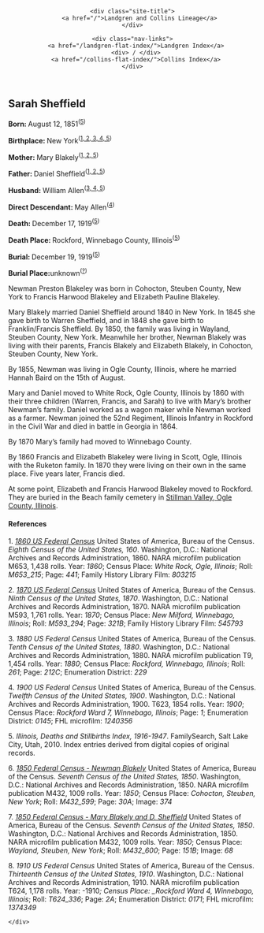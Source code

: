 <!DOCTYPE html>

<head>
  <meta charset="utf-8">
  <meta http-equiv="X-UA-Compatible" content="IE=edge">
  <meta name="viewport" content="width=device-width, initial-scale=1">

  <title>Landgren and Collins Lineages</title>
  <meta name="description" content="">

  <link rel="stylesheet" href="/main.css">
  <link rel="canonical" href="http://localhost:4000/person/sarah-sheffield.md">
  <link rel="alternate" type="application/rss+xml" title="Landgren and Collins Lineages" href="/feed.xml">

</head>


<body>

  <header class="site-header" role="banner">

  <div id="nav-header">

    <div class="site-title">
        <a href="/">Landgren and Collins Lineage</a>
    </div>

    <div class="nav-links">
      <a href="/landgren-flat-index/">Landgren Index</a>
      <div> / </div>
      <a href="/collins-flat-index/">Collins Index</a>
    </div>

  </div>

</header>


  <main class="page-content" aria-label="Content">
    <div class="wrapper">
      <article class="person-page">


  <h1>Sarah Sheffield</h1>

  <p><strong>Born: </strong>August 12, 1851<sup
    >(<a href="#5">5</a
      >)</sup
    >
  </p>

  <p><strong>Birthplace: </strong>New York<sup
    >(<a href="#1">1</a
      ><a href="#2">, 2</a
      ><a href="#3">, 3</a
      ><a href="#">, 4</a
      ><a href="#5">, 5</a
      >)</sup
    >
  </p>

  

  <p><strong>Mother: </strong>Mary Blakely<sup
    >(<a href="#1">1</a
      ><a href="#2">, 2</a
      ><a href="#5">, 5</a
      >)</sup
    >
  </p>

  <p><strong>Father: </strong>Daniel Sheffield<sup
    >(<a href="#1">1</a
      ><a href="#2">, 2</a
      ><a href="#5">, 5</a
      >)</sup
    >
  </p>

  

  
  <p><strong>Husband: </strong>William Allen<sup
    >(<a href="#3">3</a
      ><a href="#4">, 4</a
      ><a href="#5">, 5</a
      >)</sup
    >
  </p>
  

  

  <p><strong>Direct Descendant: </strong>May Allen<sup
    >(<a href="#4">4</a
      >)</sup
    >
  </p>

  <p><strong>Death: </strong>December 17, 1919<sup
    >(<a href="#5">5</a
      >)</sup
    >
  </p>

  <p><strong>Death Place: </strong>Rockford, Winnebago County, Illinois<sup
    >(<a href="#5">5</a
      >)</sup
    >
  </p>

  
  <p><strong>Burial: </strong>December 19, 1919<sup
    >(<a href="#5">5</a
      >)</sup
    >
  </p>
  

  <p><strong>Burial Place:</strong>unknown<sup
    >(<a href="#?">?</a
      >)</sup
    >
  </p>

  <div class="person-content" itemprop="articleBody">
    <p>Newman Preston Blakeley was born in Cohocton, Steuben County, New York to Francis Harwood Blakeley and Elizabeth Pauline Blakeley.</p>

<p>Mary Blakely married Daniel Sheffield around 1840 in New York. In 1845 she gave birth to Warren Sheffield, and in 1848 she gave birth to Franklin/Francis Sheffield. By 1850, the family was living in Wayland, Steuben County, New York. Meanwhile her brother, Newman Blakely was living with their parents, Francis Blakely and Elizabeth Blakely, in Cohocton, Steuben County, New York.</p>

<p>By 1855, Newman was living in Ogle County, Illinois, where he married Hannah Baird on the 15th of August.</p>

<p>Mary and Daniel moved to White Rock, Ogle County, Illinois by 1860 with their three children (Warren, Francis, and Sarah) to live with Mary’s brother Newman’s family. Daniel worked as a wagon maker while Newman worked as a farmer. Newman joined the 52nd Regiment, Illinois Infantry in Rockford in the Civil War and died in battle in Georgia in 1864.</p>

<p>By 1870 Mary’s family had moved to Winnebago County.</p>

<p>By 1860 Francis and Elizabeth Blakeley were living in Scott, Ogle, Illinois with the Ruketon family. In 1870 they were living on their own in the same place. Five years later, Francis died.</p>

<p>At some point, Elizabeth and Francis Harwood Blakeley moved to Rockford. They are buried in the Beach family cemetery in <a href="https://www.findagrave.com/memorial/75626235">Stillman Valley, Ogle County, Illinois</a>.</p>

<h4 id="references">References</h4>

<p><a id="1">1. </a> <a href="https://search.ancestrylibrary.com/cgi-bin/sse.dll?qh=YTu4QZzC0E482n0TX1bZ0A%3d%3d&amp;gss=angs-g&amp;new=1&amp;rank=1&amp;msT=1&amp;gsfn=Sarah&amp;gsfn_x=0&amp;gsln=Sheffield&amp;gsln_x=0&amp;msypn__ftp=New+York&amp;msbdy=1851&amp;catbucket=rstp&amp;MSAV=0&amp;uidh=jg2&amp;pcat=ROOT_CATEGORY&amp;h=36845310&amp;dbid=7667&amp;indiv=1&amp;ml_rpos=19"><em>1860 US Federal Census</em></a> United States of America, Bureau of the Census. <em>Eighth Census of the United States, 160</em>. Washington, D.C.: National Archives and Records Administration, 1860. NARA microfilm publication M653, 1,438 rolls. Year: <em>1860</em>; Census Place: <em>White Rock, Ogle, Illinois</em>; Roll: <em>M653_215</em>; Page: <em>441</em>; Family History Library Film: <em>803215</em></p>

<p><a id="2">2. </a> <a href="https://search.ancestrylibrary.com/cgi-bin/sse.dll?qh=YTu4QZzC0E482n0TX1bZ0A%3d%3d&amp;gss=angs-g&amp;new=1&amp;rank=1&amp;msT=1&amp;gsfn=Sarah&amp;gsfn_x=0&amp;gsln=Sheffield&amp;gsln_x=0&amp;msypn__ftp=New+York&amp;msbdy=1851&amp;catbucket=rstp&amp;MSAV=0&amp;uidh=jg2&amp;pcat=ROOT_CATEGORY&amp;h=15043888&amp;dbid=7163&amp;indiv=1&amp;ml_rpos=17"><em>1870 US Federal Census</em></a> United States of America, Bureau of the Census. <em>Ninth Census of the United States, 1870</em>. Washington, D.C.: National Archives and Records Administration, 1870. NARA microfilm publication M593, 1,761 rolls. Year: <em>1870</em>; Census Place: <em>New Milford, Winnebago, Illinois</em>; Roll: <em>M593_294</em>; Page: <em>321B</em>; Family History Library Film: <em>545793</em></p>

<p><a id="3">3. </a> <em>1880 US Federal Census</em> United States of America, Bureau of the Census. <em>Tenth Census of the United States, 1880</em>. Washington, D.C.: National Archives and Records Administration, 1880. NARA microfilm publication T9, 1,454 rolls. Year: <em>1880</em>; Census Place: <em>Rockford, Winnebago, Illinois</em>; Roll: <em>261</em>; Page: <em>212C</em>; Enumeration District: <em>229</em></p>

<p><a id="4">4. </a> <em>1900 US Federal Census</em> United States of America, Bureau of the Census. <em>Twelfth Census of the United States, 1900</em>. Washington, D.C.: National Archives and Records Administration, 1900. T623, 1854 rolls. Year: <em>1900</em>; Census Place: <em>Rockford Ward 7, Winnebago, Illinois</em>; Page: <em>1</em>; Enumeration District: <em>0145</em>; FHL microfilm: <em>1240356</em></p>

<p><a id="5">5. </a> <em>Illinois, Deaths and Stillbirths Index, 1916-1947</em>. FamilySearch, Salt Lake City, Utah, 2010. Index entries derived from digital copies of original records.</p>

<p><a id="6">6. </a> <a href="https://search.ancestrylibrary.com/cgi-bin/sse.dll?dbid=8054&amp;h=8480828&amp;indiv=try&amp;o_vc=Record:OtherRecord&amp;rhSource=7667"><em>1850 Federal Census - Newman Blakely</em></a> United States of America, Bureau of the Census. <em>Seventh Census of the United States, 1850</em>. Washington, D.C.: National Archives and Records Administration, 1850. NARA microfilm publication M432, 1009 rolls. Year: <em>1850</em>; Census Place: <em>Cohocton, Steuben, New York</em>; Roll: <em>M432_599</em>; Page: <em>30A</em>; Image: <em>374</em></p>

<p><a id="7">7. </a> <a href="https://search.ancestrylibrary.com/cgi-bin/sse.dll?qh=%2fX%2bh3%2bGuzzHT12T7ZFhvWw%3d%3d&amp;gss=angs-g&amp;new=1&amp;rank=1&amp;msT=1&amp;gsfn=Warrin&amp;gsfn_x=0&amp;gsln=Sheffield&amp;gsln_x=0&amp;msypn__ftp=Wayland%2c+Steuben%2c+New+York%2c+USA&amp;msypn=11836&amp;msbdy=1845&amp;catbucket=rstp&amp;MSAV=0&amp;uidh=jg2&amp;pcat=ROOT_CATEGORY&amp;h=8490782&amp;dbid=8054&amp;indiv=1&amp;ml_rpos=1"><em>1850 Federal Census - Mary Blakely and D. Sheffield</em></a> United States of America, Bureau of the Census. <em>Seventh Census of the United States, 1850</em>. Washington, D.C.: National Archives and Records Administration, 1850. NARA microfilm publication M432, 1009 rolls. Year: <em>1850</em>; Census Place: <em>Wayland, Steuben, New York</em>; Roll: <em>M432_600</em>; Page: <em>151B</em>; Image: <em>68</em></p>

<p><a id="8">8. </a> <em>1910 US Federal Census</em> United States of America, Bureau of the Census. <em>Thirteenth Census of the United States, 1910</em>. Washington, D.C.: National Archives and Records Administration, 1910. NARA microfilm publication T624, 1,178 rolls. Year: -1910<em>; Census Place: _Rockford Ward 4, Winnebago, Illinois</em>; Roll: <em>T624_336</em>; Page: <em>2A</em>; Enumeration District: <em>0171</em>; FHL microfilm: <em>1374349</em></p>

  </div>

</article>

    </div>
  </main>

</body>

</html>
